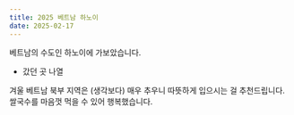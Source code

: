 ```yaml
---
title: 2025 베트남 하노이
date: 2025-02-17
---
```


베트남의 수도인 하노이에 가보았습니다. 

<!--more-->

- 갔던 곳 나열

겨울 베트남 북부 지역은 (생각보다) 매우 추우니 따뜻하게 입으시는 걸 추천드립니다. 
쌀국수를 마음껏 먹을 수 있어 행복했습니다. 
